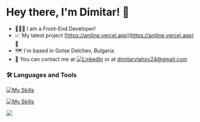 # Hey there, I'm Dimitar! 👋

- 👨🏻‍💻 I am a Front-End Developer!
- 📈 My latest project [https://aniline.vercel.app](https://aniline.vercel.app) 👀
- 🗺️ I`m based in Gotse Delchev, Bulgaria
- 📧 You can contact me at [![LinkedIn](https://img.shields.io/badge/LinkedIn-%230077B5.svg?logo=linkedin&logoColor=white)](https://www.linkedin.com/in/dimitar-vlahov-04b829227/) or at dimitarvlahov24@gmail.com

### :hammer_and_wrench: Languages and Tools

[![My Skills](https://skillicons.dev/icons?i=js,typescript,html,css,angular,react)](https://skillicons.dev)

[![My Skills](https://skillicons.dev/icons?i=nodejs,express,mongodb,git)](https://skillicons.dev)

![](https://github-readme-streak-stats.herokuapp.com/?user=vlahoff&theme=synthwave&hide_border=true)<br/>
